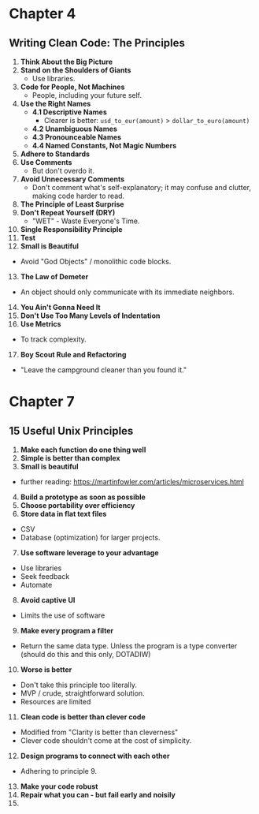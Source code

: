 # Chapter 4

## Writing Clean Code: The Principles

1. **Think About the Big Picture**
2. **Stand on the Shoulders of Giants**
   - Use libraries.
3. **Code for People, Not Machines**
   - People, including your future self.
4. **Use the Right Names**
   - **4.1 Descriptive Names**
     - Clearer is better: `usd_to_eur(amount)` > `dollar_to_euro(amount)`
   - **4.2 Unambiguous Names**
   - **4.3 Pronounceable Names**
   - **4.4 Named Constants, Not Magic Numbers**
5. **Adhere to Standards**
6. **Use Comments**
   - But don't overdo it.
7. **Avoid Unnecessary Comments**
   - Don't comment what's self-explanatory; it may confuse and clutter, making code harder to read.
8. **The Principle of Least Surprise**
9. **Don't Repeat Yourself (DRY)**
   - "WET" - Waste Everyone's Time.
10. **Single Responsibility Principle**
11. **Test**
12. **Small is Beautiful**
   - Avoid "God Objects" / monolithic code blocks.
13. **The Law of Demeter**
   - An object should only communicate with its immediate neighbors.
14. **You Ain't Gonna Need It**
15. **Don't Use Too Many Levels of Indentation**
16. **Use Metrics**
   - To track complexity.
17. **Boy Scout Rule and Refactoring**
   - "Leave the campground cleaner than you found it."

# Chapter 7

## 15 Useful Unix Principles


1. **Make each function do one thing well**
2. **Simple is better than complex**
3. **Small is beautiful**
  - further reading: https://martinfowler.com/articles/microservices.html
4. **Build a prototype as soon as possible**
5. **Choose portability over efficiency**
6. **Store data in flat text files**
  - CSV
  - Database (optimization) for larger projects.
7. **Use software leverage to your advantage**
  - Use libraries
  - Seek feedback
  - Automate
8. **Avoid captive UI**
  - Limits the use of software
9. **Make every program a filter**
  - Return the same data type. Unless the program is a type converter (should do this and this only, DOTADIW)
10. **Worse is better**
  - Don't take this principle too literally.
  - MVP / crude, straightforward solution.
  - Resources are limited
11. **Clean code is better than clever code**
  - Modified from "Clarity is better than cleverness"
  - Clever code shouldn't come at the cost of simplicity.
12. **Design programs to connect with each other**
  - Adhering to principle 9.
13. **Make your code robust**
14. **Repair what you can - but fail early and noisily**
15. 
    
